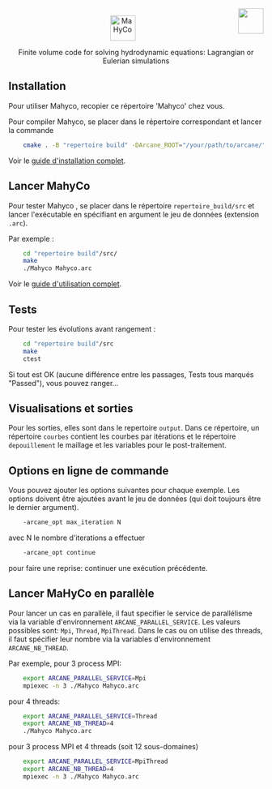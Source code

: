 
<img src="https://www.cea.fr/PublishingImages/cea.jpg" height="50" align="right" />


<p align="center">
  <a href="https://github.com/cea-hpc/MaHyCo">
    <img alt="MaHyCo" src="https://github.com/cea-hpc/MaHyCo/logo_MaHyCo.png" height="50" >
  </a>
  <p align="center">Finite volume code for solving hydrodynamic equations: Lagrangian or Eulerian simulations</p>
</p>

## Installation

Pour utiliser Mahyco, recopier ce répertoire 'Mahyco'
chez vous.

Pour compiler Mahyco, se placer dans le répertoire correspondant
et lancer la commande
```bash
    cmake . -B "repertoire build" -DArcane_ROOT="/your/path/to/arcane/"
```

Voir le [guide d'installation complet](https://github.com/cea-hpc/MaHyCo/wiki/Installation).

## Lancer MahyCo

Pour tester Mahyco , se placer dans le répertoire `repertoire_build/src` et lancer l'exécutable en
spécifiant en argument le jeu de données (extension `.arc`).

Par exemple :
```bash
    cd "repertoire build"/src/
    make
    ./Mahyco Mahyco.arc
```

Voir le [guide d'utilisation complet](https://github.com/cea-hpc/MaHyCo/wiki/Utilisation).

## Tests
Pour tester les évolutions avant rangement :
```bash
    cd "repertoire build"/src
    make
    ctest
```
Si tout est OK (aucune différence entre les passages, Tests tous marqués "Passed"), vous pouvez ranger...

## Visualisations et sorties

Pour les sorties, elles sont dans le repertoire `output`. Dans
ce répertoire, un répertoire `courbes` contient les courbes
par itérations et le répertoire `depouillement` le maillage et
les variables pour le post-traitement.

## Options en ligne de commande

Vous pouvez ajouter les options suivantes pour chaque exemple. Les
options doivent être ajoutées avant le jeu de données (qui doit
toujours être le dernier argument).
```bash
    -arcane_opt max_iteration N  
```
avec N le nombre d'iterations a effectuer
```bash
    -arcane_opt continue
```
pour faire une reprise: continuer une exécution précédente.

## Lancer MaHyCo en parallèle

Pour lancer un cas en parallèle, il faut specifier le service
de parallélisme via la variable d'environnement `ARCANE_PARALLEL_SERVICE`.
Les valeurs possibles sont: `Mpi`, `Thread`, `MpiThread`.
Dans le cas ou on utilise des threads, il faut spécifier leur nombre
via la variables d'environnement `ARCANE_NB_THREAD`.

Par exemple, pour 3 process MPI:
```bash
    export ARCANE_PARALLEL_SERVICE=Mpi
    mpiexec -n 3 ./Mahyco Mahyco.arc
```
pour 4 threads:
```bash
    export ARCANE_PARALLEL_SERVICE=Thread
    export ARCANE_NB_THREAD=4
    ./Mahyco Mahyco.arc
```
pour 3 process MPI et 4 threads (soit 12 sous-domaines)
```bash
    export ARCANE_PARALLEL_SERVICE=MpiThread
    export ARCANE_NB_THREAD=4
    mpiexec -n 3 ./Mahyco Mahyco.arc
```
